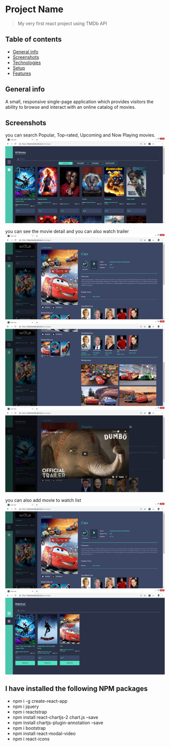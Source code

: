 # Project Name

> My very first react project using TMDb API

## Table of contents

- [General info](#general-info)
- [Screenshots](#screenshots)
- [Technologies](#technologies)
- [Setup](#setup)
- [Features](#features)

## General info

A small, responsive single-page application which provides visitors the ability to browse and interact with an online catalog of movies.

## Screenshots

you can search Popular, Top-rated, Upcoming and Now Playing movies.
![Example screenshot](./img/screenshot_1.png)

you can see the movie detail and you can also watch trailer
![Example screenshot](./img/screenshot_3.png)
![Example screenshot](./img/screenshot_5.png)
![Example screenshot](./img/screenshot_4.png)

you can also add movie to watch list
![Example screenshot](./img/screenshot_6.png)
![Example screenshot](./img/screenshot_7.png)

## I have installed the following NPM packages

- npm i -g create-react-app
- npm i jquery
- npm i reactstrap
- npm install react-chartjs-2 chart.js –save
- npm install chartjs-plugin-annotation –save
- npm i bootstrap
- npm install react-modal-video
- npm i react-icons
